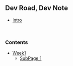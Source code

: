 ## Dev Road, Dev Note

* [Intro](README.md)

<br>

### Contents

* [Week1](week1/README.md)
  * [SubPage 1](week1/subpage-1.md)
